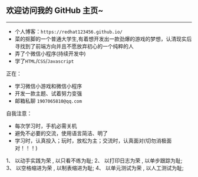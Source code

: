 ## 欢迎访问我的 __GitHub__ 主页~
---
* 个人博客：`https://redhat123456.github.io/`
* 菜的抠脚的一个普通大学生,有着想开发出一款劲爆的游戏的梦想，认清现实后寻找到了前端方向并且不愿放弃初心的一个纯粹的人
* 弄了个微信小程序(持续开发中)
* 学了`HTML`/`CSS`/`Javascript`

正在：

* 学习微信小游戏和微信小程序
* 开发一款主题、试着努力变强
* 邮箱私聊 `1907065810@qq.com`

自我注意：
* 每次学习时，手机必需关机
* 避免不必要的交流，使用语言简洁、明了
* 学习时，认真投入；玩时，放松为主；交流时，认真面对(切勿消极面对！！！)

1、 以动手实践为荣 , 以只看不练为耻;
2、 以打印日志为荣 , 以单步跟踪为耻;
3、 以空格缩进为荣 , 以制表缩进为耻;
4、 以单元测试为荣 , 以人工测试为耻;
